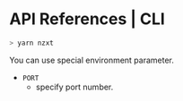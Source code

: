# API References | CLI

```bash
> yarn nzxt
```

You can use special environment parameter.

* `PORT`
    * specify port number.
    